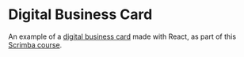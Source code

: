 # Digital Business Card
An example of a [digital business card](https://sheilagomes.github.io/digital-business-card/) made with React, as part of this [Scrimba course](https://scrimba.com/learn/learnreact).